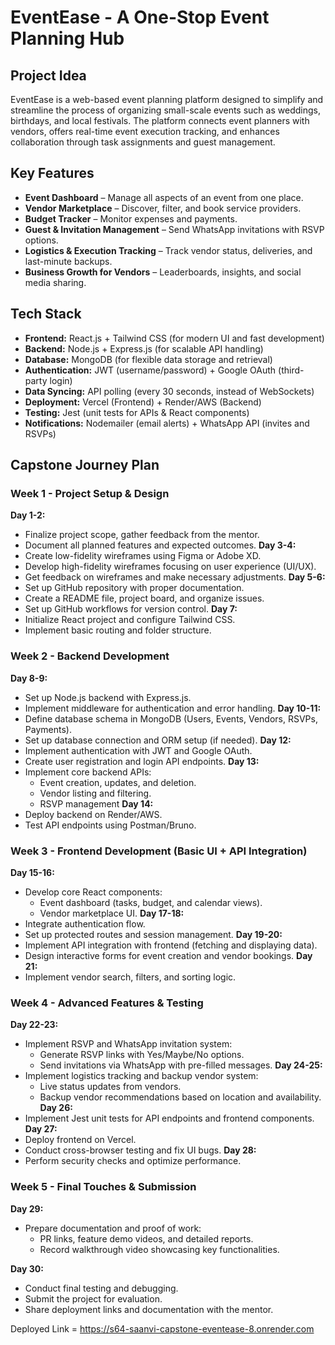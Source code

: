 # EventEase - A One-Stop Event Planning Hub
## Project Idea
EventEase is a web-based event planning platform designed to simplify and streamline the process of organizing small-scale events such as weddings, birthdays, and local festivals. The platform connects event planners with vendors, offers real-time event execution tracking, and enhances collaboration through task assignments and guest management. 
## Key Features
- **Event Dashboard** – Manage all aspects of an event from one place.
- **Vendor Marketplace** – Discover, filter, and book service providers.
- **Budget Tracker** – Monitor expenses and payments.
- **Guest & Invitation Management** – Send WhatsApp invitations with RSVP options.
- **Logistics & Execution Tracking** – Track vendor status, deliveries, and last-minute backups.
- **Business Growth for Vendors** – Leaderboards, insights, and social media sharing.
## Tech Stack
- **Frontend:** React.js + Tailwind CSS (for modern UI and fast development)
- **Backend:** Node.js + Express.js (for scalable API handling)
- **Database:** MongoDB (for flexible data storage and retrieval)
- **Authentication:** JWT (username/password) + Google OAuth (third-party login)
- **Data Syncing:** API polling (every 30 seconds, instead of WebSockets)
- **Deployment:** Vercel (Frontend) + Render/AWS (Backend)
- **Testing:** Jest (unit tests for APIs & React components)
- **Notifications:** Nodemailer (email alerts) + WhatsApp API (invites and RSVPs)
## Capstone Journey Plan

### Week 1 - Project Setup & Design

**Day 1-2:**
- Finalize project scope, gather feedback from the mentor.
- Document all planned features and expected outcomes.
**Day 3-4:**
- Create low-fidelity wireframes using Figma or Adobe XD.
- Develop high-fidelity wireframes focusing on user experience (UI/UX).
- Get feedback on wireframes and make necessary adjustments.
**Day 5-6:**
- Set up GitHub repository with proper documentation.
- Create a README file, project board, and organize issues.
- Set up GitHub workflows for version control.
**Day 7:**
- Initialize React project and configure Tailwind CSS.
- Implement basic routing and folder structure.
### Week 2 - Backend Development

**Day 8-9:**
- Set up Node.js backend with Express.js.
- Implement middleware for authentication and error handling.
**Day 10-11:**
- Define database schema in MongoDB (Users, Events, Vendors, RSVPs, Payments).
- Set up database connection and ORM setup (if needed).
**Day 12:**
- Implement authentication with JWT and Google OAuth.
- Create user registration and login API endpoints.
**Day 13:**
- Implement core backend APIs:
  - Event creation, updates, and deletion.
  - Vendor listing and filtering.
  - RSVP management
**Day 14:**
- Deploy backend on Render/AWS.
- Test API endpoints using Postman/Bruno.
### Week 3 - Frontend Development (Basic UI + API Integration)

**Day 15-16:**
- Develop core React components:
  - Event dashboard (tasks, budget, and calendar views).
  - Vendor marketplace UI.
**Day 17-18:**
- Integrate authentication flow.
- Set up protected routes and session management.
**Day 19-20:**
- Implement API integration with frontend (fetching and displaying data).
- Design interactive forms for event creation and vendor bookings.
**Day 21:**
- Implement vendor search, filters, and sorting logic.
### Week 4 - Advanced Features & Testing

**Day 22-23:**
- Implement RSVP and WhatsApp invitation system:
  - Generate RSVP links with Yes/Maybe/No options.
  - Send invitations via WhatsApp with pre-filled messages.
**Day 24-25:**
- Implement logistics tracking and backup vendor system:
  - Live status updates from vendors.
  - Backup vendor recommendations based on location and availability.
**Day 26:**
- Implement Jest unit tests for API endpoints and frontend components.
**Day 27:**
- Deploy frontend on Vercel.
- Conduct cross-browser testing and fix UI bugs.
**Day 28:**
- Perform security checks and optimize performance.
### Week 5 - Final Touches & Submission

**Day 29:**
- Prepare documentation and proof of work:
  - PR links, feature demo videos, and detailed reports.
  - Record walkthrough video showcasing key functionalities.

**Day 30:**
- Conduct final testing and debugging.
- Submit the project for evaluation.
- Share deployment links and documentation with the mentor.


Deployed Link = https://s64-saanvi-capstone-eventease-8.onrender.com
